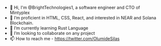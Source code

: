 - 👋 Hi, I'm @BrightTechnologies1, a software engineer and CTO of Mintyplex
- 👀 I’m proficient in HTML, CSS, React, and interested in NEAR and Solana Blockchain.
- 🌱 I’m currently learning Rust Language
- 💞️ I’m looking to collaborate on any project
- 📫 How to reach me - https://twitter.com/OlumideSilas

<!---
BrightTechnologies1/BrightTechnologies1 is a ✨ special ✨ repository because its `README.md` (this file) appears on your GitHub profile.
You can click the Preview link to take a look at your changes.
--->
